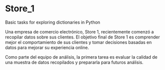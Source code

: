 # Store_1
Basic tasks for exploring dictionaries in Python

Una empresa de comercio electrónico, Store 1, recientemente comenzó a recopilar datos sobre sus clientes. El objetivo final de Store 1 es comprender mejor el comportamiento de sus clientes y tomar decisiones basadas en datos para mejorar su experiencia online.

Como parte del equipo de análisis, la primera tarea es evaluar la calidad de una muestra de datos recopilados y prepararla para futuros análisis.
